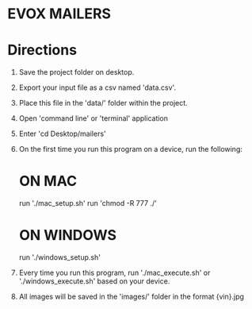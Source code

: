 # EVOX MAILERS

# Directions
1. Save the project folder on desktop.
2. Export your input file as a csv named 'data.csv'.
3. Place this file in the 'data/' folder within the project.
4. Open 'command line' or 'terminal' application
5. Enter 'cd Desktop/mailers'


6. On the first time you run this program on a device, run the following:
    # ON MAC
    run './mac_setup.sh'
    run 'chmod -R 777 ./'
    # ON WINDOWS
    run './windows_setup.sh'

7. Every time you run this program, run './mac_execute.sh' or './windows_execute.sh' based on your device.
8. All images will be saved in the 'images/' folder in the format {vin}.jpg
